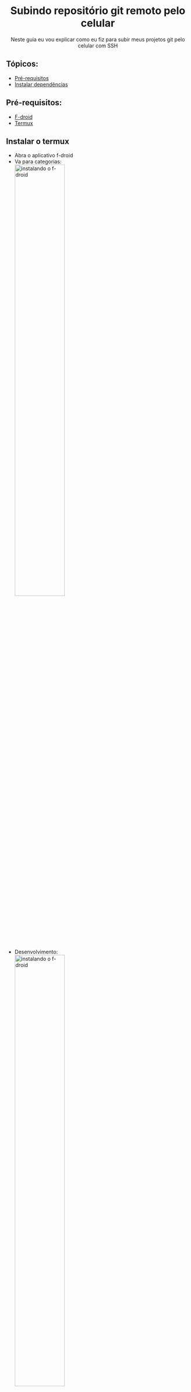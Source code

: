 <h1 align="center">Subindo repositório git remoto pelo celular</h1>
<p align="center">Neste guia eu vou explicar como eu fiz para subir meus projetos git pelo celular com SSH</p>

## Tópicos:
<!--ts-->
  * [Pré-requisitos](#pre-requisitos)
  * [Instalar dependências](#Instalar-dependências-do-sistema)
<!--te-->

## Pré-requisitos:
- [F-droid](https://f-droid.org)
- [Termux](#instalar-o-termux)

## Instalar o termux
- Abra o aplicativo f-droid
- Va para categorias: <br>
   <img src="./assets/images/f-droid-home.jpg" alt="instalando o f-droid" height="55%" style="max-width:250px;">
- Desenvolvimento: <br>
  <img src="./assets/images/f-droid-category.jpg" alt="instalando o f-droid" height="55%" style="max-width:250px;">
- Termux: <br>
   <img src="./assets/images/f-droid-development-category.jpg" alt="instalando o f-droid" height="55%" style="max-width:250px;">
- Instalar: **No meu caso já está instalado, no seu vai estar escrito instalar** <img src="assets/images/termux-app-on-f-droid.jpg" alt="Instalar o termux" height="55%" style="max-height:250px;">
- Desenvolvimento:

<p align="center">Com estes **aplicativos acima** instalados podemos prosseguir</p>

<br>

## Instalar dependências do sistema:

<span align="left">
<img src="https://www.vectorlogo.zone/logos/linux/linux-icon.svg" alt="linux" width="22" height="22">
</span>
<code><p>&& -> Faz com que um comando seja executado após o outro, caso não ocorra um erro.</p></code>
<code><p><pre><code>apt update && apt upgrade -y</code></pre></p></code>
<span align="left">
<img src="https://www.vectorlogo.zone/logos/gnu_bash/gnu_bash-icon.svg" alt="instalando o coreutils" width="22" height="22"><code><p><pre><code>apt install coreutils -y</code></pre></p></code>
</span><br>
<span align="left">
<img src="https://www.vectorlogo.zone/logos/curl_haxx/curl_haxx-ar21.svg" alt="instalando o curl" width="22" height="22"><code><p><pre><code>apt install curl -y</code></pre></p></code>
</span><br>
<span align="left">
<img src="https://www.vectorlogo.zone/logos/gnu_bash/gnu_bash-icon.svg" alt="instalando o tar" width="22" height="22"><code><p><pre><code>apt install tar -y</code></pre></p></code>
</span><br>
<span align="left">
<img src="https://www.vectorlogo.zone/logos/gnu_bash/gnu_bash-icon.svg" alt="instalando o tar" width="22" height="22"><code><p>#Depois de rodar esse comando aparece uma janela pedido acesso ao armazenamento do celular.</p></code><code><p><pre><code>termux-setup-storage</code></pre></p></code><br>
</span><br>
<span align="left">
<img src="https://www.vectorlogo.zone/logos/gnu_bash/gnu_bash-icon.svg" alt="instalando o gnupg" width="22" height="22"><code><p><pre><code>apt install gnupg -y</code></pre></p></code>
</span><br>
<span align="left">
<img src="https://www.vectorlogo.zone/logos/gnu_bash/gnu_bash-icon.svg" alt="instalando o gnupg" width="22" height="22"><code><p><pre><code>apt install zsh -y</code></pre></p></code>
</span><br>
<span align="left">
<img src="https://www.vectorlogo.zone/logos/gnu_bash/gnu_bash-icon.svg" alt="instalando o gnupg" width="22" height="22"><code><p># Definir o zsh como shell principal.</p></code><code><p><pre><code>chsh -s zsh</code></pre></p></code>
</span><br>
<span align="left" style="margin:0;padding:0;">
<img src="https://www.vectorlogo.zone/logos/vim/vim-ar21.svg" alt="vim" width="29" height="18" style="margin:0;padding:0;"><code><p><pre><code>apt install vim -y</code></pre></p></code>
</span><br>
<span align="left">
<img src="https://www.vectorlogo.zone/logos/git-scm/git-scm-icon.svg" alt="git" width="22" height="22"><code><p><pre><code>apt install git -y</code></pre></p></code>
</span>
<br>
<h2>Configurar a chave SSH</h2>

<p>Primeiro instale os pacotes necessários</p>
<img src="https://www.vectorlogo.zone/logos/gnu_bash/gnu_bash-icon.svg" alt="configurando a chave SSH" width="22" height="22"><code><p><pre><code>apt install openssl-tool -y && apt install openssh -y</code></pre></p></code>

<p>Configure o seu nome de usuario e email no git.</p>
<img src="https://www.vectorlogo.zone/logos/gnu_bash/gnu_bash-icon.svg" alt="configurando a chave SSH" width="22" height="22"><code><p><pre><code>git config --global user.name "seu_nome_de_usuario" && git config --global user.email "seu_email@email.com"</code></pre></p></code>

<p>Agora crie a sua chave de acesso SSH.</p>
<img src="https://www.vectorlogo.zone/logos/gnu_bash/gnu_bash-icon.svg" alt="configurando a chave SSH" width="22" height="22"><code><p><pre><code>ssh-keygen -t rsa -C seu_email@email.com</code></pre></p></code>

<img src="./assets/images/criar-chave-ssh.jpg" alt="Criar chave ssh" height="55%" style="max-width:250px;">

<p>Agora vá para sua conta do Github faça login e em configurações clique em Chaves SSH e GPG.</p>

<p>Vai aparecer para inserir o nome e a chave ssh, o nome pode ser o que você preferir, agora a chave você vai encontar no pasta .ssh/id_rsa.pub no Termux.</p>
<p>Para exibir a chave do arquivo execute este comando abaixo, e lembre-se de copiar chave inteira, senão você terá problemas para fazer a conexão.</p>
<img src="https://www.vectorlogo.zone/logos/gnu_bash/gnu_bash-icon.svg" alt="configurando a chave SSH" width="22" height="22"><code><p><pre><code>clear && cat .ssh/id_rsa.pub</code></pre></p></code>

<p>Com a chave copiada volte para o Github e cole, agora é só enviar.</p>
<p>Para ver se tudo deu certo vamos fazer a conexão.</p>
<img src="https://www.vectorlogo.zone/logos/gnu_bash/gnu_bash-icon.svg" alt="configurando a chave SSH" width="22" height="22"><code><p><pre><code>ssh -T git@github.com</code></pre></p></code>
<p>Vai aparecer 2 perguntas! A primeira você só digita yes, a segunda você vai digitar a senha que foi pedida no momento que você criou a sua chave SSH.</p>

<br>
<h2>Autor</h2>

<img style="border-radius:50px;" src="https://avatars.githubusercontent.com/u/61669301?v=4" width="100px;" alt="minha foto de perfil do github">
<sub><b><a href="https://github.com/rodrigosipereira">Rodrigo Silva</a></b></sub>

## Conecte-se comigo:

<a href="https://instagram.com/rodrigosilva.n1" target="blank"><img src="https://cdn.jsdelivr.net/npm/simple-icons@3.0.1/icons/instagram.svg" alt="Rodrigo Silva" height="41" width="41" /></a>
<a href="https://www.linkedin.com/in/rodrigo-silva-pereira" target="blank"><img src="https://cdn.jsdelivr.net/npm/simple-icons@3.0.1/icons/linkedin.svg" alt="Rodrigo Silva" height="41" width="41" /></a>
